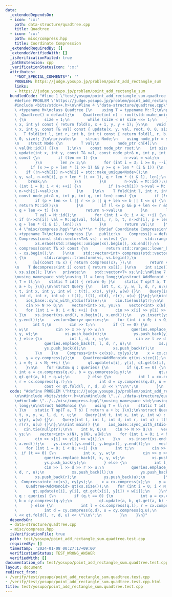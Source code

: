 ```yaml
---
data:
  _extendedDependsOn:
  - icon: ':x:'
    path: data-structure/quadtree.cpp
    title: Quadtree
  - icon: ':x:'
    path: misc/compress.hpp
    title: Coordinate Compression
  _extendedRequiredBy: []
  _extendedVerifiedWith: []
  _isVerificationFailed: true
  _pathExtension: cpp
  _verificationStatusIcon: ':x:'
  attributes:
    '*NOT_SPECIAL_COMMENTS*': ''
    PROBLEM: https://judge.yosupo.jp/problem/point_add_rectangle_sum
    links:
    - https://judge.yosupo.jp/problem/point_add_rectangle_sum
  bundledCode: "#line 1 \"test/yosupo/point_add_rectangle_sum.quadtree.test.cpp\"\n\
    #define PROBLEM \"https://judge.yosupo.jp/problem/point_add_rectangle_sum\"\n\n\
    #include <bits/stdc++.h>\n\n#line 4 \"data-structure/quadtree.cpp\"\n\ntemplate\
    \ <typename M>\nclass Quadtree {\n    using T = typename M::T;\n\npublic:\n  \
    \  Quadtree() = default;\n    Quadtree(int n) : root(std::make_unique<Node>())\
    \ {\n        size = 1;\n        while (size < n) size <<= 1;\n    }\n\n    T get(int\
    \ x, int y) const { return fold(x, x + 1, y, y + 1); }\n\n    void update(int\
    \ x, int y, const T& val) const { update(x, y, val, root, 0, 0, size); }\n\n \
    \   T fold(int l, int r, int b, int t) const { return fold(l, r, b, t, root, 0,\
    \ 0, size); }\n\nprivate:\n    struct Node;\n    using node_ptr = std::unique_ptr<Node>;\n\
    \n    struct Node {\n        T val;\n        node_ptr ch[4];\n        Node() :\
    \ val(M::id()) {}\n    };\n\n    const node_ptr root;\n    int size;\n\n    void\
    \ update(int x, int y, const T& val, const node_ptr& n, int p, int q, int len)\
    \ const {\n        if (len == 1) {\n            n->val = val;\n            return;\n\
    \        }\n        len /= 2;\n        for (int i = 3; i >= 0; --i) {\n      \
    \      if (x >= p + len * (i >> 1) && y >= q + len * (i & 1)) {\n            \
    \    if (!n->ch[i]) n->ch[i] = std::make_unique<Node>();\n                update(x,\
    \ y, val, n->ch[i], p + len * (i >> 1), q + len * (i & 1), len);\n           \
    \     break;\n            }\n        }\n        n->val = M::id();\n        for\
    \ (int i = 0; i < 4; ++i) {\n            if (n->ch[i]) n->val = M::op(n->val,\
    \ n->ch[i]->val);\n        }\n    }\n\n    T fold(int l, int r, int b, int t,\
    \ const node_ptr& n, int p, int q, int len) const {\n        if (!n) return M::id();\n\
    \        if (p + len <= l || r <= p || q + len <= b || t <= q) {\n           \
    \ return M::id();\n        }\n        if (l <= p && p + len <= r && b <= q &&\
    \ q + len <= t) {\n            return n->val;\n        }\n        len /= 2;\n\
    \        T val = M::id();\n        for (int i = 0; i < 4; ++i) {\n           \
    \ if (n->ch[i]) val = M::op(val, fold(l, r, b, t, n->ch[i], p + len * (i >> 1),\
    \ q + len * (i & 1), len));\n        }\n        return val;\n    }\n};\n#line\
    \ 4 \"misc/compress.hpp\"\n\n/**\n * @brief Coordinate Compression\n */\ntemplate\
    \ <typename T>\nclass Compress {\n   public:\n    Compress() = default;\n    explicit\
    \ Compress(const std::vector<T>& vs) : xs(vs) {\n        std::ranges::sort(xs);\n\
    \        xs.erase(std::ranges::unique(xs).begin(), xs.end());\n    }\n\n    int\
    \ compress(const T& x) const {\n        return std::ranges::lower_bound(xs, x)\
    \ - xs.begin();\n    }\n\n    std::vector<int> compress(std::vector<T> vs) const\
    \ {\n        std::ranges::transform(vs, vs.begin(),\n                        \
    \       [&](const T& x) { return compress(x); });\n        return vs;\n    }\n\
    \n    T decompress(int i) const { return xs[i]; }\n\n    int size() const { return\
    \ xs.size(); }\n\n   private:\n    std::vector<T> xs;\n};\n#line 7 \"test/yosupo/point_add_rectangle_sum.quadtree.test.cpp\"\
    \nusing namespace std;\nusing ll = long long;\n\nstruct AddMonoid {\n    using\
    \ T = ll;\n    static T id() { return 0; }\n    static T op(T a, T b) { return\
    \ a + b; }\n};\n\nstruct Query {\n    int t, x, y, w, l, d, r, u;\n    Query(int\
    \ t, int x, int y, int w) : t(t), x(x), y(y), w(w) {}\n    Query(int t, int l,\
    \ int d, int r, int u) : t(t), l(l), d(d), r(r), u(u) {}\n};\n\nint main() {\n\
    \    ios_base::sync_with_stdio(false);\n    cin.tie(nullptr);\n\n    int N, Q;\n\
    \    cin >> N >> Q;\n    vector<int> xs, ys;\n    vector<int> x(N), y(N), w(N);\n\
    \    for (int i = 0; i < N; ++i) {\n        cin >> x[i] >> y[i] >> w[i];\n   \
    \ }\n    xs.insert(xs.end(), x.begin(), x.end());\n    ys.insert(ys.end(), y.begin(),\
    \ y.end());\n    vector<Query> queries;\n    for (int i = 0; i < Q; ++i) {\n \
    \       int t;\n        cin >> t;\n        if (t == 0) {\n            int x, y,\
    \ w;\n            cin >> x >> y >> w;\n            queries.emplace_back(t, x,\
    \ y, w);\n            xs.push_back(x);\n            ys.push_back(y);\n       \
    \ } else {\n            int l, d, r, u;\n            cin >> l >> d >> r >> u;\n\
    \            queries.emplace_back(t, l, d, r, u);\n            xs.push_back(l);\n\
    \            ys.push_back(d);\n            xs.push_back(r);\n            ys.push_back(u);\n\
    \        }\n    }\n    Compress<int> cx(xs), cy(ys);\n    x = cx.compress(x);\n\
    \    y = cy.compress(y);\n    Quadtree<AddMonoid> qt(xs.size());\n    for (int\
    \ i = 0; i < N; ++i) {\n        qt.update(x[i], y[i], qt.get(x[i], y[i]) + w[i]);\n\
    \    }\n\n    for (auto& q : queries) {\n        if (q.t == 0) {\n           \
    \ int a = cx.compress(q.x), b = cy.compress(q.y);\n            qt.update(a, b,\
    \ qt.get(a, b) + q.w);\n        } else {\n            int l = cx.compress(q.l),\
    \ r = cx.compress(q.r);\n            int d = cy.compress(q.d), u = cy.compress(q.u);\n\
    \            cout << qt.fold(l, r, d, u) << \"\\n\";\n        }\n    }\n}\n"
  code: "#define PROBLEM \"https://judge.yosupo.jp/problem/point_add_rectangle_sum\"\
    \n\n#include <bits/stdc++.h>\n\n#include \"../../data-structure/quadtree.cpp\"\
    \n#include \"../../misc/compress.hpp\"\nusing namespace std;\nusing ll = long\
    \ long;\n\nstruct AddMonoid {\n    using T = ll;\n    static T id() { return 0;\
    \ }\n    static T op(T a, T b) { return a + b; }\n};\n\nstruct Query {\n    int\
    \ t, x, y, w, l, d, r, u;\n    Query(int t, int x, int y, int w) : t(t), x(x),\
    \ y(y), w(w) {}\n    Query(int t, int l, int d, int r, int u) : t(t), l(l), d(d),\
    \ r(r), u(u) {}\n};\n\nint main() {\n    ios_base::sync_with_stdio(false);\n \
    \   cin.tie(nullptr);\n\n    int N, Q;\n    cin >> N >> Q;\n    vector<int> xs,\
    \ ys;\n    vector<int> x(N), y(N), w(N);\n    for (int i = 0; i < N; ++i) {\n\
    \        cin >> x[i] >> y[i] >> w[i];\n    }\n    xs.insert(xs.end(), x.begin(),\
    \ x.end());\n    ys.insert(ys.end(), y.begin(), y.end());\n    vector<Query> queries;\n\
    \    for (int i = 0; i < Q; ++i) {\n        int t;\n        cin >> t;\n      \
    \  if (t == 0) {\n            int x, y, w;\n            cin >> x >> y >> w;\n\
    \            queries.emplace_back(t, x, y, w);\n            xs.push_back(x);\n\
    \            ys.push_back(y);\n        } else {\n            int l, d, r, u;\n\
    \            cin >> l >> d >> r >> u;\n            queries.emplace_back(t, l,\
    \ d, r, u);\n            xs.push_back(l);\n            ys.push_back(d);\n    \
    \        xs.push_back(r);\n            ys.push_back(u);\n        }\n    }\n  \
    \  Compress<int> cx(xs), cy(ys);\n    x = cx.compress(x);\n    y = cy.compress(y);\n\
    \    Quadtree<AddMonoid> qt(xs.size());\n    for (int i = 0; i < N; ++i) {\n \
    \       qt.update(x[i], y[i], qt.get(x[i], y[i]) + w[i]);\n    }\n\n    for (auto&\
    \ q : queries) {\n        if (q.t == 0) {\n            int a = cx.compress(q.x),\
    \ b = cy.compress(q.y);\n            qt.update(a, b, qt.get(a, b) + q.w);\n  \
    \      } else {\n            int l = cx.compress(q.l), r = cx.compress(q.r);\n\
    \            int d = cy.compress(q.d), u = cy.compress(q.u);\n            cout\
    \ << qt.fold(l, r, d, u) << \"\\n\";\n        }\n    }\n}"
  dependsOn:
  - data-structure/quadtree.cpp
  - misc/compress.hpp
  isVerificationFile: true
  path: test/yosupo/point_add_rectangle_sum.quadtree.test.cpp
  requiredBy: []
  timestamp: '2024-01-08 00:27:17+09:00'
  verificationStatus: TEST_WRONG_ANSWER
  verifiedWith: []
documentation_of: test/yosupo/point_add_rectangle_sum.quadtree.test.cpp
layout: document
redirect_from:
- /verify/test/yosupo/point_add_rectangle_sum.quadtree.test.cpp
- /verify/test/yosupo/point_add_rectangle_sum.quadtree.test.cpp.html
title: test/yosupo/point_add_rectangle_sum.quadtree.test.cpp
---
```


